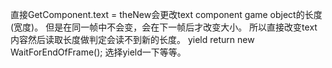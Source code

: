 直接GetComponent<Text>.text = theNew会更改text component game object的长度(宽度)。
但是在同一帧中不会变，会在下一帧后才改变大小。
所以直接改变text内容然后读取长度做判定会读不到新的长度。
yield return new WaitForEndOfFrame();
选择yield一下等等。
